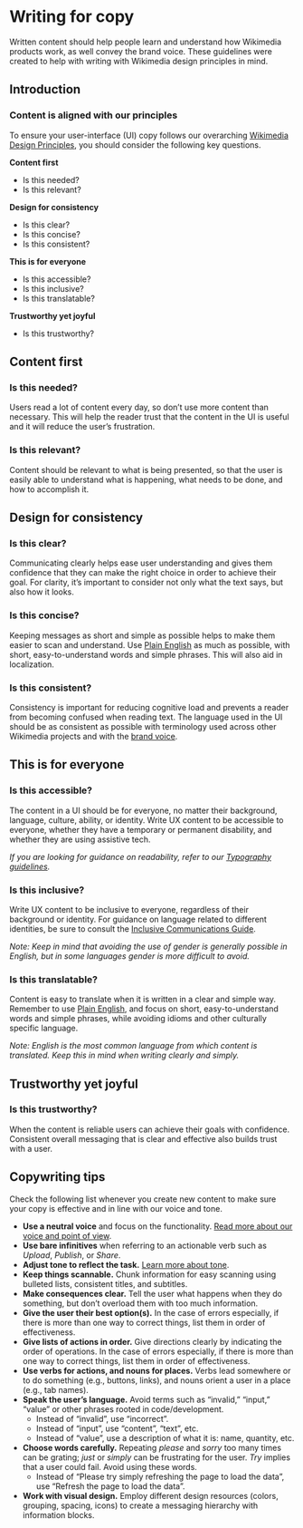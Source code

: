 # Writing for copy

Written content should help people learn and understand how Wikimedia products work, as well convey the brand voice. These guidelines were created to help with writing with Wikimedia design principles in mind.

## Introduction

### Content is aligned with our principles

To ensure your user-interface (UI) copy follows our overarching [Wikimedia Design Principles](./design-principles-overview.html), you should consider the following key questions.

<div class="cdx-docs-grid cdx-docs-grid-columns-2">

<div class="cdx-docs-content-guidelines">

**Content first**
- Is this needed?
- Is this relevant?

</div>
<div class="cdx-docs-content-guidelines">

**Design for consistency**
- Is this clear?
- Is this concise?
- Is this consistent?

</div>
<div class="cdx-docs-content-guidelines">

**This is for everyone**
- Is this accessible?
- Is this inclusive?
- Is this translatable?

</div>
<div class="cdx-docs-content-guidelines">

**Trustworthy yet joyful**
- Is this trustworthy?

</div>
</div>

## Content first

### Is this needed?

Users read a lot of content every day, so don’t use more content than necessary. This will help the reader trust that the content in the UI is useful and it will reduce the user’s frustration.

<cdx-demo-rules>
<template #do-media>

![A screenshot of a mobile interface conveying an example of a page using concise, easily understandable heading text.](../assets/content-guidelines/writing-for-copy/needed-do.svg)

</template>
<template #do-text>

- A minimally textual UI should be tested to check if users can understand what to do.

</template>
<template #dont-media>

![A screenshot of a mobile interface conveying an example of a page using unnecessarily long heading text.](../assets/content-guidelines/writing-for-copy/needed-dont.svg)

</template>
<template #dont-text>

- Avoid using long text to explain concepts that could be solved with short text.

</template>
</cdx-demo-rules>

### Is this relevant?

Content should be relevant to what is being presented, so that the user is easily able to understand what is happening, what needs to be done, and how to accomplish it.

<cdx-demo-rules>
<template #do-media>

![A screenshot of an interface conveying an example of a validation message using helpful, relevant feedback.](../assets/content-guidelines/writing-for-copy/relevant-do.svg)

</template>
<template #do-text>

- Provide context, explanations, consequences, and solutions when needed.

</template>
<template #dont-media>

![A screenshot of an interface conveying an example of a validation message using vague feedback with no solution.](../assets/content-guidelines/writing-for-copy/relevant-dont.svg)

</template>
<template #dont-text>

- Request feedback without providing context and a reason for asking.
- Give an error message without providing an explanation and a solution.

</template>
</cdx-demo-rules>

## Design for consistency

### Is this clear?

Communicating clearly helps ease user understanding and gives them confidence that they can make the right choice in order to achieve their goal. For clarity, it’s important to consider not only what the text says, but also how it looks.

<cdx-demo-rules>
<template #do-media>

![A screenshot of an interface conveying an example of a dialog using clear messaging.](../assets/content-guidelines/writing-for-copy/clear-do.svg)

</template>
<template #do-text>

- Use the same terminology in the title and the CTA.
- Group related content together.
- Consider how the text looks, as well as what it says.

</template>
<template #dont-media>

![A screenshot of an interface conveying an example of a dialog adding additional, unnecessary questions.](../assets/content-guidelines/writing-for-copy/clear-dont.svg)

</template>
<template #dont-text>

- Add additional information or questions or use inconsistent terminology.

</template>
</cdx-demo-rules>

### Is this concise?

Keeping messages as short and simple as possible helps to make them easier to scan and understand. Use [Plain English](https://en.wikipedia.org/wiki/Plain_English) as much as possible, with short, easy-to-understand words and simple phrases. This will also aid in localization.

<cdx-demo-rules>
<template #do-media>

![A screenshot of an interface conveying an example of an info message using concise language to explain an action.](../assets/content-guidelines/writing-for-copy/concise-do.svg)

</template>
<template #do-text>

- Keep messages short so they will fit on a small screen.
- Focus on the user’s action.

</template>
<template #dont-media>

![A screenshot of an interface conveying an example of an info message using text that unnecessarily long.](../assets/content-guidelines/writing-for-copy/concise-dont.svg)

</template>
<template #dont-text>

- Give any more information than needed.
- Focus on the user's motivation.
- Provide too many CTAs.

</template>
</cdx-demo-rules>

### Is this consistent?

Consistency is important for reducing cognitive load and prevents a reader from becoming confused when reading text. The language used in the UI should be as consistent as possible with terminology used across other Wikimedia projects and with the [brand voice](https://meta.wikimedia.org/wiki/Brand).

<cdx-demo-rules>
<template #do-media>

![A screenshot of an interface conveying an example of buttons using consistent action oriented messaging.](../assets/content-guidelines/writing-for-copy/consistent-do.svg)

</template>
<template #do-text>

- Use a language consistent with the Wikimedia brand.
- Use terminology that is simple, direct, and matches the meaning.
- Keep a list of preferred terminology for parts of the UI (e.g. buttons, tabs).

</template>
<template #dont-media>

![A screenshot of an interface conveying an example of buttons using inconsistent action oriented messaging.](../assets/content-guidelines/writing-for-copy/consistent-dont.svg)

</template>
<template #dont-text>

- Use complex terminology.
- Use inconsistent words when they are related.

</template>
</cdx-demo-rules>

## This is for everyone

### Is this accessible?

The content in a UI should be for everyone, no matter their background, language, culture, ability, or identity. Write UX content to be accessible to everyone, whether they have a temporary or permanent disability, and whether they are using assistive tech.

<cdx-demo-rules>
<template #do-media>

![A screenshot of an interface conveying an example of a prompt which communicates a message in an inclusive and thoughful way.](../assets/content-guidelines/writing-for-copy/accessible-do.svg)

</template>
<template #do-text>

- Use alternatives for words that reinforce stereotypes.

</template>
<template #dont-media>

![A screenshot of an interface conveying an example of a prompt which communicates a message using words that can be offensive.](../assets/content-guidelines/writing-for-copy/accessible-dont.svg)

</template>
<template #dont-text>

- Use *enable* or *disable* which implies that disability is a less-desired or negative state. Instead, use *turn on* or *turn off*.
- Use *whitelist* or *blacklist* which have negative racial connotation. Instead, use *allowlist* or *denylist*.
- Use directional descriptors like *below* or *above* as some can not see the page layout.

</template>
</cdx-demo-rules>

*If you are looking for guidance on readability, refer to our [Typography guidelines](./typography.html#readability).*

### Is this inclusive?

Write UX content to be inclusive to everyone, regardless of their background or identity. For guidance on language related to different identities, be sure to consult the [Inclusive Communications Guide](https://office.wikimedia.org/wiki/Inclusive_Communications_Guide).

<cdx-demo-rules>
<template #do-media>

![A screenshot of an info message which communicates in a way which uses a username.](../assets/content-guidelines/writing-for-copy/inclusive-do.svg)

</template>
<template #do-text>

- Use 'a user' or a username when known with a neutral active voice to describe an action that was taken.
- Use ‘they’, ‘you’, or ‘we’ if the gender of the person you’re addressing is unknown and gender is required.

</template>
<template #dont-media>

![A screenshot of an info message which communicates in a way which uses an assumed pronoun.](../assets/content-guidelines/writing-for-copy/inclusive-dont.svg)

</template>
<template #dont-text>

- Assume pronouns which are not already defined by said user.

</template>
</cdx-demo-rules>

*Note: Keep in mind that avoiding the use of gender is generally possible in English, but in some languages gender is more difficult to avoid.*

### Is this translatable?

Content is easy to translate when it is written in a clear and simple way. Remember to use [Plain English](https://en.wikipedia.org/wiki/Plain_English), and focus on short, easy-to-understand words and simple phrases, while avoiding idioms and other culturally specific language.

<cdx-demo-rules>
<template #do-media>

![A screenshot of a welcome message which communicates an action in an easily translatable way.](../assets/content-guidelines/writing-for-copy/translatable-do.svg)

</template>
<template #do-text>

- Use easy-to-understand words and simple phrases.

</template>
<template #dont-media>

![A screenshot of a welcome message which communicates an action using potentially confusing wording in different languages.](../assets/content-guidelines/writing-for-copy/translatable-dont.svg)

</template>
<template #dont-text>

- Use idioms, slang, jokes, metaphors, pop culture references, or other culturally specific language.

</template>
</cdx-demo-rules>

*Note: English is the most common language from which content is translated. Keep this in mind when writing clearly and simply.*

## Trustworthy yet joyful

### Is this trustworthy?

When the content is reliable users can achieve their goals with confidence. Consistent overall messaging that is clear and effective also builds trust with a user.

<cdx-demo-rules>
<template #do-media>

![A screenshot of an alert message which communicates a message in a way that builds trust.](../assets/content-guidelines/writing-for-copy/trustworthy-do.svg)

</template>
<template #do-text>

- Build trust with the user by providing information in a calm and confident tone.

</template>
<template #dont-media>

![A screenshot of an alert message which communicates a message in a way that can cause worry.](../assets/content-guidelines/writing-for-copy/trustworthy-dont.svg)

</template>
<template #dont-text>

- Cause a reader to panic or worry.

</template>
</cdx-demo-rules>

## Copywriting tips

Check the following list whenever you create new content to make sure your copy is effective and in line with our voice and tone.

- **Use a neutral voice** and focus on the functionality. [Read more about our voice and point of view](./voice-and-tone.html#voice).
- **Use bare infinitives** when referring to an actionable verb such as *Upload*, *Publish*, or *Share*.
- **Adjust tone to reflect the task.** [Learn more about tone](./voice-and-tone.html#tone).
- **Keep things scannable.** Chunk information for easy scanning using bulleted lists, consistent titles, and subtitles.
- **Make consequences clear.** Tell the user what happens when they do something, but don’t overload them with too much information.
- **Give the user their best option(s).** In the case of errors especially, if there is more than one way to correct things, list them in order of effectiveness.
- **Give lists of actions in order.** Give directions clearly by indicating the order of operations. In the case of errors especially, if there is more than one way to correct things, list them in order of effectiveness.
- **Use verbs for actions, and nouns for places.** Verbs lead somewhere or to do something (e.g., buttons, links), and nouns orient a user in a place (e.g., tab names).
- **Speak the user’s language.** Avoid terms such as “invalid,” “input,” “value” or other phrases rooted in code/development.
    - Instead of “invalid”, use “incorrect”.
    - Instead of “input”, use “content”, “text”, etc.
    - Instead of “value”, use a description of what it is: name, quantity, etc.
- **Choose words carefully.** Repeating *please* and *sorry* too many times can be grating; *just* or *simply* can be frustrating for the user. *Try* implies that a user could fail. Avoid using these words.
    - Instead of “Please try simply refreshing the page to load the data”, use “Refresh the page to load the data”.
- **Work with visual design.** Employ different design resources (colors, grouping, spacing, icons) to create a messaging hierarchy with information blocks.